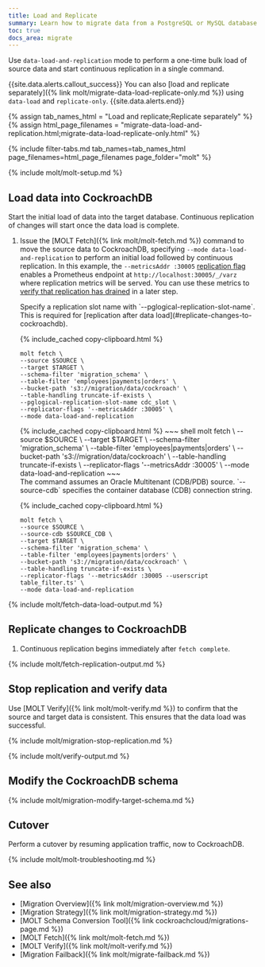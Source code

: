 ```yaml
---
title: Load and Replicate
summary: Learn how to migrate data from a PostgreSQL or MySQL database into a CockroachDB cluster.
toc: true
docs_area: migrate
---
```


Use `data-load-and-replication` mode to perform a one-time bulk load of source data and start continuous replication in a single command.

{{site.data.alerts.callout_success}}
You can also [load and replicate separately]({% link molt/migrate-data-load-replicate-only.md %}) using `data-load` and `replicate-only`.
{{site.data.alerts.end}}

{% assign tab_names_html = "Load and replicate;Replicate separately" %}
{% assign html_page_filenames = "migrate-data-load-and-replication.html;migrate-data-load-replicate-only.html" %}

{% include filter-tabs.md tab_names=tab_names_html page_filenames=html_page_filenames page_folder="molt" %}

{% include molt/molt-setup.md %}

## Load data into CockroachDB

Start the initial load of data into the target database. Continuous replication of changes will start once the data load is complete.

1. Issue the [MOLT Fetch]({% link molt/molt-fetch.md %}) command to move the source data to CockroachDB, specifying `--mode data-load-and-replication` to perform an initial load followed by continuous replication. In this example, the `--metricsAddr :30005` [replication flag](#replication-flags) enables a Prometheus endpoint at `http://localhost:30005/_/varz` where replication metrics will be served. You can use these metrics to [verify that replication has drained](#stop-replication-and-verify-data) in a later step.

    <section class="filter-content" markdown="1" data-scope="postgres">
    Specify a replication slot name with `--pglogical-replication-slot-name`. This is required for [replication after data load](#replicate-changes-to-cockroachdb).

    {% include_cached copy-clipboard.html %}
    ~~~ shell
    molt fetch \
    --source $SOURCE \ 
    --target $TARGET \
    --schema-filter 'migration_schema' \
    --table-filter 'employees|payments|orders' \
    --bucket-path 's3://migration/data/cockroach' \
    --table-handling truncate-if-exists \
    --pglogical-replication-slot-name cdc_slot \
    --replicator-flags '--metricsAddr :30005' \
    --mode data-load-and-replication
    ~~~
    </section>

    <section class="filter-content" markdown="1" data-scope="mysql">
    {% include_cached copy-clipboard.html %}
    ~~~ shell
    molt fetch \
    --source $SOURCE \ 
    --target $TARGET \
    --schema-filter 'migration_schema' \
    --table-filter 'employees|payments|orders' \
    --bucket-path 's3://migration/data/cockroach' \
    --table-handling truncate-if-exists \
    --replicator-flags '--metricsAddr :30005' \
    --mode data-load-and-replication
    ~~~
    </section>

    <section class="filter-content" markdown="1" data-scope="oracle">
    The command assumes an Oracle Multitenant (CDB/PDB) source. `--source-cdb` specifies the container database (CDB) connection string.

    {% include_cached copy-clipboard.html %}
    ~~~ shell
    molt fetch \
    --source $SOURCE \
    --source-cdb $SOURCE_CDB \
    --target $TARGET \
    --schema-filter 'migration_schema' \
    --table-filter 'employees|payments|orders' \
    --bucket-path 's3://migration/data/cockroach' \
    --table-handling truncate-if-exists \
    --replicator-flags '--metricsAddr :30005 --userscript table_filter.ts' \
    --mode data-load-and-replication
    ~~~
    </section>

{% include molt/fetch-data-load-output.md %}

## Replicate changes to CockroachDB

1. Continuous replication begins immediately after `fetch complete`.

{% include molt/fetch-replication-output.md %}

## Stop replication and verify data

Use [MOLT Verify]({% link molt/molt-verify.md %}) to confirm that the source and target data is consistent. This ensures that the data load was successful.

{% include molt/migration-stop-replication.md %}

{% include molt/verify-output.md %}

## Modify the CockroachDB schema

{% include molt/migration-modify-target-schema.md %}

## Cutover

Perform a cutover by resuming application traffic, now to CockroachDB.

{% include molt/molt-troubleshooting.md %}

## See also

- [Migration Overview]({% link molt/migration-overview.md %})
- [Migration Strategy]({% link molt/migration-strategy.md %})
- [MOLT Schema Conversion Tool]({% link cockroachcloud/migrations-page.md %})
- [MOLT Fetch]({% link molt/molt-fetch.md %})
- [MOLT Verify]({% link molt/molt-verify.md %})
- [Migration Failback]({% link molt/migrate-failback.md %})